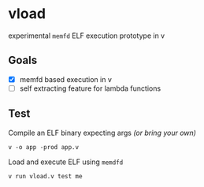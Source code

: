# vload
experimental `memfd` ELF execution prototype in v

## Goals
- [x] memfd based execution in v
- [ ] self extracting feature for lambda functions

## Test
Compile an ELF binary expecting args _(or bring your own)_
```
v -o app -prod app.v
```

Load and execute ELF using `memdfd` 
```
v run vload.v test me
```
